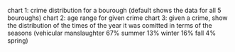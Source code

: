 chart 1: crime distribution for a bourough (default shows the data for all 5 bouroughs)
chart 2: age range for given crime
chart 3: given a crime, show the distribution of the times of the year it was comitted in terms of the seasons (vehicular manslaughter 67% summer 13% winter 16% fall 4% spring)

